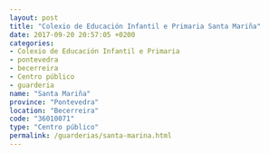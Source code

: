 ```yaml
---
layout: post
title: "Colexio de Educación Infantil e Primaria Santa Mariña"
date: 2017-09-20 20:57:05 +0200
categories:
- Colexio de Educación Infantil e Primaria
- pontevedra
- becerreira
- Centro público
- guarderia
name: "Santa Mariña"
province: "Pontevedra"
location: "Becerreira"
code: "36010071"
type: "Centro público"
permalink: /guarderias/santa-marina.html
---
```

